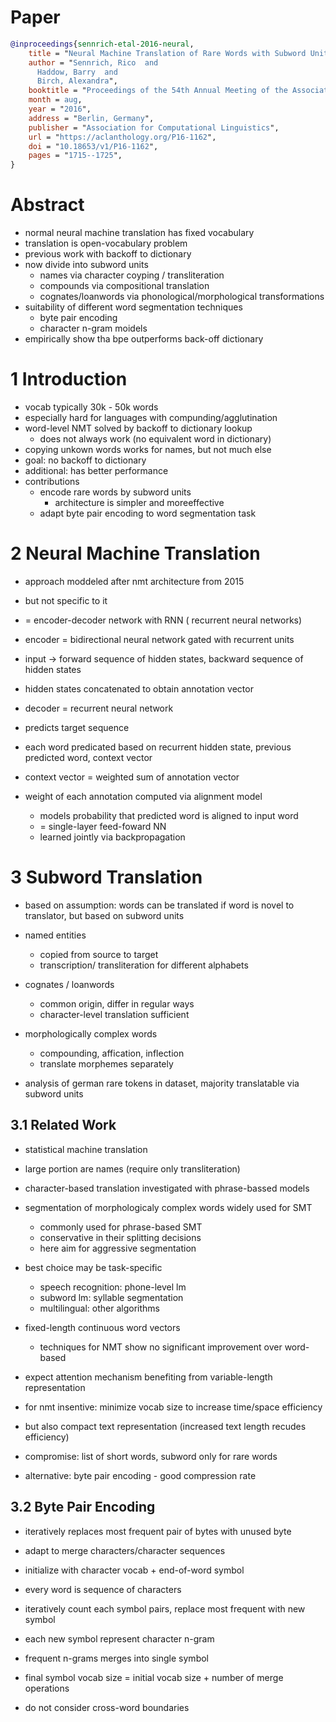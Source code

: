 # Paper
```bibtex
@inproceedings{sennrich-etal-2016-neural,
    title = "Neural Machine Translation of Rare Words with Subword Units",
    author = "Sennrich, Rico  and
      Haddow, Barry  and
      Birch, Alexandra",
    booktitle = "Proceedings of the 54th Annual Meeting of the Association for Computational Linguistics (Volume 1: Long Papers)",
    month = aug,
    year = "2016",
    address = "Berlin, Germany",
    publisher = "Association for Computational Linguistics",
    url = "https://aclanthology.org/P16-1162",
    doi = "10.18653/v1/P16-1162",
    pages = "1715--1725",
}
```

# Abstract
- normal neural machine translation has fixed vocabulary
- translation is open-vocabulary problem
- previous work with backoff to dictionary
- now divide into subword units
  - names via character coyping / transliteration
  - compounds via compositional translation
  - cognates/loanwords via phonological/morphological transformations
- suitability of different word segmentation techniques
  - byte pair encoding
  - character n-gram moidels
- empirically show tha bpe outperforms back-off dictionary

# 1 Introduction
- vocab typically 30k - 50k words
- especially hard for languages with compunding/agglutination
- word-level NMT solved by backoff to dictionary lookup
  - does not always work (no equivalent word in dictionary)
- copying unkown words works for names, but not much else
- goal: no backoff to dictionary
- additional: has better performance
- contributions
  - encode rare words by subword units
    - architecture is simpler and moreeffective
  - adapt byte pair encoding to word segmentation task

# 2 Neural Machine Translation
- approach moddeled after nmt architecture from 2015
- but not specific to it
- = encoder-decoder network with RNN ( recurrent neural networks)

- encoder = bidirectional neural network gated with recurrent units
- input -> forward sequence of hidden states, backward sequence of hidden states
- hidden states concatenated to obtain annotation vector

- decoder = recurrent neural network
- predicts target sequence
- each word predicated based on recurrent hidden state, previous predicted word, context vector
- context vector = weighted sum of annotation vector
- weight of each annotation computed via alignment model
  - models probability that predicted word is aligned to input word
  - = single-layer feed-foward NN
  - learned jointly via backpropagation

# 3 Subword Translation
- based on assumption: words can be translated if word is novel to translator, but based on subword units
- named entities
  - copied from source to target
  - transcription/ transliteration for different alphabets
- cognates / loanwords
  - common origin, differ in regular ways
  - character-level translation sufficient
- morphologically complex words
  - compounding, affication, inflection
  - translate morphemes separately

- analysis of german rare tokens in dataset, majority translatable via subword units

## 3.1 Related Work
- statistical machine translation
- large portion are names (require only transliteration)
- character-based translation investigated with phrase-bassed models
- segmentation of morphologicaly complex words widely used for SMT
  - commonly used for phrase-based SMT
  - conservative in their splitting decisions
  - here aim for aggressive segmentation

- best choice may be task-specific
  - speech recognition: phone-level lm
  - subword lm: syllable segmentation
  - multilingual: other algorithms

- fixed-length continuous word vectors
  - techniques for NMT show no significant improvement over word-based
- expect attention mechanism benefiting from variable-length representation

- for nmt insentive: minimize vocab size to increase time/space efficiency
- but also compact text representation (increased text length recudes efficiency)
- compromise: list of short words, subword only for rare words
- alternative: byte pair encoding - good compression rate

## 3.2 Byte Pair Encoding
- iteratively replaces most frequent pair of bytes with unused byte
- adapt to merge characters/character sequences

- initialize with character vocab + end-of-word symbol
- every word is sequence of characters
- iteratively count each symbol pairs, replace most frequent with new symbol
- each new symbol represent character n-gram
- frequent n-grams merges into single symbol
- final symbol vocab size = initial vocab size + number of merge operations

- do not consider cross-word boundaries